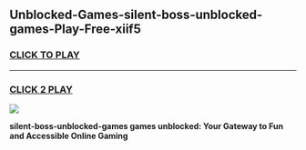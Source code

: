 
## Unblocked-Games-silent-boss-unblocked-games-Play-Free-xiif5
<h3>
<a href="https://premium76.site?title=silent-boss-unblocked-games&ref=18A">CLICK TO PLAY</a></h3>
<hr>

<h3>
<a href="https://premium76.site?title=silent-boss-unblocked-games&ref=18A">CLICK 2 PLAY</a>
  
</h3>

<a href="https://premium76.site?title=silent-boss-unblocked-games&ref=18A"><img src="https://clearcache.store/games.png"></a>


**silent-boss-unblocked-games games unblocked: Your Gateway to Fun and Accessible Online Gaming**
